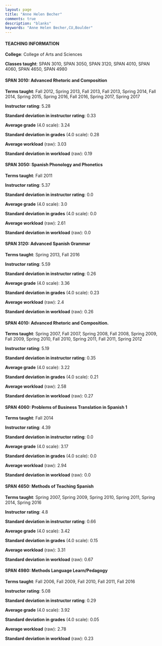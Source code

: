 ```yaml
---
layout: page
title: "Anne Helen Becher" 
comments: true
description: "blanks"
keywords: "Anne Helen Becher,CU,Boulder"
---
```

<head>
<script src="https://ajax.googleapis.com/ajax/libs/jquery/2.1.3/jquery.min.js"></script>
<script src="https://dl.dropboxusercontent.com/s/pc42nxpaw1ea4o9/highcharts.js?dl=0"></script>
<!-- <script src="../assets/js/highcharts.js"></script> -->
<style type="text/css">@font-face {
	font-family: "Bebas Neue";
	src: url(https://www.filehosting.org/file/details/544349/BebasNeue Regular.otf) format("opentype");
	}
	h1.Bebas { 
		font-family: "Bebas Neue", Verdana, Tahoma;
	}
</style>
</head>
	   
#### TEACHING INFORMATION

**College**: College of Arts and Sciences

**Classes taught**: SPAN 3010, SPAN 3050, SPAN 3120, SPAN 4010, SPAN 4060, SPAN 4650, SPAN 4980

#### SPAN 3010: Advanced Rhetoric and Composition

**Terms taught**: Fall 2012, Spring 2013, Fall 2013, Fall 2013, Spring 2014, Fall 2014, Spring 2015, Spring 2016, Fall 2016, Spring 2017, Spring 2017

**Instructor rating**: 5.28

**Standard deviation in instructor rating**: 0.33

**Average grade** (4.0 scale): 3.24

**Standard deviation in grades** (4.0 scale): 0.28

**Average workload** (raw): 3.03

**Standard deviation in workload** (raw): 0.19

#### SPAN 3050: Spanish Phonology and Phonetics

**Terms taught**: Fall 2011

**Instructor rating**: 5.37

**Standard deviation in instructor rating**: 0.0

**Average grade** (4.0 scale): 3.0

**Standard deviation in grades** (4.0 scale): 0.0

**Average workload** (raw): 2.61

**Standard deviation in workload** (raw): 0.0

#### SPAN 3120: Advanced Spanish Grammar

**Terms taught**: Spring 2013, Fall 2016

**Instructor rating**: 5.59

**Standard deviation in instructor rating**: 0.26

**Average grade** (4.0 scale): 3.36

**Standard deviation in grades** (4.0 scale): 0.23

**Average workload** (raw): 2.4

**Standard deviation in workload** (raw): 0.26

#### SPAN 4010: Advanced Rhetoric and Composition.

**Terms taught**: Spring 2007, Fall 2007, Spring 2008, Fall 2008, Spring 2009, Fall 2009, Spring 2010, Fall 2010, Spring 2011, Fall 2011, Spring 2012

**Instructor rating**: 5.19

**Standard deviation in instructor rating**: 0.35

**Average grade** (4.0 scale): 3.22

**Standard deviation in grades** (4.0 scale): 0.21

**Average workload** (raw): 2.58

**Standard deviation in workload** (raw): 0.27

#### SPAN 4060: Problems of Business Translation in Spanish 1

**Terms taught**: Fall 2014

**Instructor rating**: 4.39

**Standard deviation in instructor rating**: 0.0

**Average grade** (4.0 scale): 3.17

**Standard deviation in grades** (4.0 scale): 0.0

**Average workload** (raw): 2.94

**Standard deviation in workload** (raw): 0.0

#### SPAN 4650: Methods of Teaching Spanish

**Terms taught**: Spring 2007, Spring 2009, Spring 2010, Spring 2011, Spring 2014, Spring 2016

**Instructor rating**: 4.8

**Standard deviation in instructor rating**: 0.66

**Average grade** (4.0 scale): 3.42

**Standard deviation in grades** (4.0 scale): 0.15

**Average workload** (raw): 3.31

**Standard deviation in workload** (raw): 0.67

#### SPAN 4980: Methods Language Learn/Pedagogy

**Terms taught**: Fall 2006, Fall 2009, Fall 2010, Fall 2011, Fall 2016

**Instructor rating**: 5.08

**Standard deviation in instructor rating**: 0.29

**Average grade** (4.0 scale): 3.92

**Standard deviation in grades** (4.0 scale): 0.05

**Average workload** (raw): 2.78

**Standard deviation in workload** (raw): 0.23

